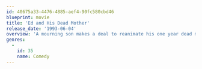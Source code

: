 ```yaml
---
id: 40675a33-4476-4885-aef4-90fc580cbd46
blueprint: movie
title: 'Ed and His Dead Mother'
release_date: '1993-06-04'
overview: 'A mourning son makes a deal to reanimate his one year dead mother, however things turn into an unexpected direction.'
genres:
  -
    id: 35
    name: Comedy
---
```

